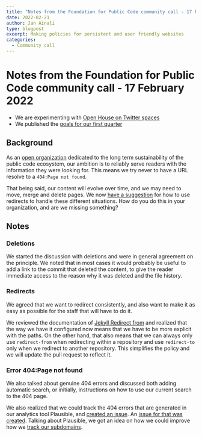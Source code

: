 ```yaml
---
title: "Notes from the Foundation for Public Code community call - 17 February 2022"
date: 2022-02-21
author: Jan Ainali
type: blogpost
excerpt: Making policies for persistent and user friendly websites 
categories:
  - Community call
---
```


# Notes from the Foundation for Public Code community call - 17 February 2022

* We are experimenting with [Open House on Twitter spaces](https://twitter.com/i/spaces/1OwxWzqWbRQJQ)
* We published the [goals for our first quarter](https://blog.publiccode.net/news/2022/01/27/goals-for-the-first-quarter-2022.html)

## Background

As an [open organization](https://about.publiccode.net/organization/cultural-values.html) dedicated to the long term sustainability of the public code ecosystem, our ambition is to reliably serve readers with the information they were looking for. This means we try never to have a URL resolve to a `404:Page not found`.

That being said, our content will evolve over time, and we may need to move, merge and delete pages.
We now [have a suggestion](https://github.com/publiccodenet/about/pull/1115) for how to use redirects to handle these different situations. How do you do this in your organization, and are we missing something?

## Notes

### Deletions

We started the discussion with deletions and were in general agreement on the principle.
We noted that in most cases it would probably be useful to add a link to the commit that deleted the content, to give the reader immediate access to the reason why it was deleted and the file history.

### Redirects 

We agreed that we want to redirect consistently, and also want to make it as easy as possible for the staff that will have to do it.

We reviewed the documentation of [Jekyll Redirect from](https://github.com/jekyll/jekyll-redirect-from) and realized that the way we have it configured now means that we have to be more explicit with the paths.
On the other hand, that also means that we can always only use `redirect-from` when redirecting within a repository and use `redirect-to` only when we redirect to another repository.
This simplifies the policy and we will update the pull request to reflect it.

### Error 404:Page not found

We also talked about genuine 404 errors and discussed both adding automatic search, or initially, instructions on how to use our current search to the 404 page.

We also realized that we could track the 404 errors that are generated in our analytics tool Plausible, and [created an issue](https://github.com/publiccodenet/jekyll-theme/issues/82).
An [issue for that was created](https://github.com/publiccodenet/jekyll-theme/issues/82).
Talking about Plausible, we got an idea on how we could improve how we [track our subdomains](https://github.com/publiccodenet/jekyll-theme/pull/83).
